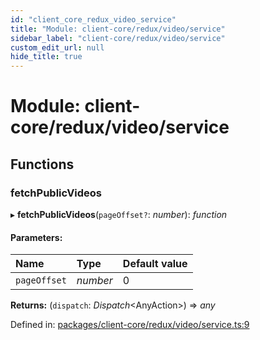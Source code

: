 ```yaml
---
id: "client_core_redux_video_service"
title: "Module: client-core/redux/video/service"
sidebar_label: "client-core/redux/video/service"
custom_edit_url: null
hide_title: true
---
```


# Module: client-core/redux/video/service

## Functions

### fetchPublicVideos

▸ **fetchPublicVideos**(`pageOffset?`: *number*): *function*

#### Parameters:

Name | Type | Default value |
:------ | :------ | :------ |
`pageOffset` | *number* | 0 |

**Returns:** (`dispatch`: *Dispatch*<AnyAction\>) => *any*

Defined in: [packages/client-core/redux/video/service.ts:9](https://github.com/xr3ngine/xr3ngine/blob/9d253dc38/packages/client-core/redux/video/service.ts#L9)
